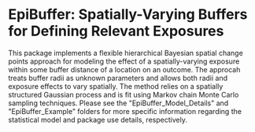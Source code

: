 # EpiBuffer: Spatially-Varying Buffers for Defining Relevant Exposures

This package implements a flexible hierarchical Bayesian spatial change points approach for modeling the effect of a spatially-varying exposure within some buffer distance of a location on an outcome. The approcah treats buffer radii as unknown parameters and allows both radii and exposure effects to vary spatially. The method relies on a spatially structured Gaussian process and is fit using Markov chain Monte Carlo sampling techniques. Please see the "EpiBuffer_Model_Details" and "EpiBuffer_Example" folders for more specific information regarding the statistical model and package use details, respectively.

